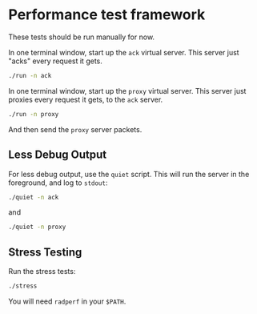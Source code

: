 # Performance test framework

These tests should be run manually for now.

In one terminal window, start up the `ack` virtual server.  This
server just "acks" every request it gets.

```bash
./run -n ack
```

In one terminal window, start up the `proxy` virtual server.  This
server just proxies every request it gets, to the `ack` server.

```bash
./run -n proxy
```

And then send the `proxy` server packets.

## Less Debug Output

For less debug output, use the `quiet` script.  This will run the
server in the foreground, and log to `stdout`:

```bash
./quiet -n ack
```

and

```bash
./quiet -n proxy
```

## Stress Testing

Run the stress tests:

```bash
./stress
```

You will need `radperf` in your `$PATH`.

